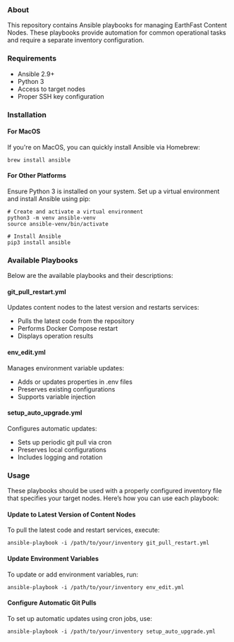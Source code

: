 ### About
This repository contains Ansible playbooks for managing EarthFast Content Nodes. These playbooks provide automation for common operational tasks and require a separate inventory configuration.

### Requirements
- Ansible 2.9+ 
- Python 3
- Access to target nodes
- Proper SSH key configuration

### Installation
#### For MacOS
If you're on MacOS, you can quickly install Ansible via Homebrew:

```shell
brew install ansible
```

#### For Other Platforms
Ensure Python 3 is installed on your system. Set up a virtual environment and install Ansible using pip:

```shell
# Create and activate a virtual environment
python3 -m venv ansible-venv
source ansible-venv/bin/activate

# Install Ansible
pip3 install ansible
```

### Available Playbooks
Below are the available playbooks and their descriptions:

#### git_pull_restart.yml
Updates content nodes to the latest version and restarts services:
- Pulls the latest code from the repository
- Performs Docker Compose restart
- Displays operation results

#### env_edit.yml
Manages environment variable updates:
- Adds or updates properties in .env files
- Preserves existing configurations
- Supports variable injection

#### setup_auto_upgrade.yml
Configures automatic updates:
- Sets up periodic git pull via cron
- Preserves local configurations
- Includes logging and rotation

### Usage
These playbooks should be used with a properly configured inventory file that specifies your target nodes. Here’s how you can use each playbook:

#### Update to Latest Version of Content Nodes
To pull the latest code and restart services, execute:

```shell
ansible-playbook -i /path/to/your/inventory git_pull_restart.yml
```

#### Update Environment Variables
To update or add environment variables, run:

```shell
ansible-playbook -i /path/to/your/inventory env_edit.yml
```

#### Configure Automatic Git Pulls
To set up automatic updates using cron jobs, use:

```shell
ansible-playbook -i /path/to/your/inventory setup_auto_upgrade.yml
```

